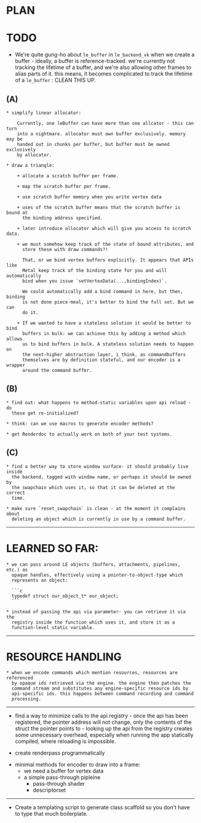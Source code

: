 # PLAN

# TODO

 * We're quite gung-ho about `le_buffer` in `le_backend_vk` when we create a
   buffer - ideally, a buffer is reference-tracked. we're currently not
   tracking the lifetime of a buffer, and we're also allowing other frames to
   alias parts of it. this means, it becomes complicated to track the lifetime
   of a `le_buffer` : CLEAN THIS UP.

## (A)

    * simplify linear allocator: 

        Currently, one leBuffer can have more than one allcator - this can turn
        into a nightmare. allocator must own buffer exclusively. memory may be
        handed out in chunks per buffer, but buffer must be owned exclusively
        by allocator. 

    * draw a triangle:

        + allocate a scratch buffer per frame.

        + map the scratch buffer per frame.

        + use scratch buffer memory when you write vertex data

        + uses of the scratch buffer means that the scratch buffer is bound at
          the binding address specified. 

        + later introduce allocator which will give you access to scratch data.
    
        + we must somehow keep track of the state of bound attributes, and
          store these with draw commands?! 
      
          That, or we bind vertex buffers explicitly. It appears that APIs like
          Metal keep track of the binding state for you and will automatically
          bind when you issue `setVertexData(...,bindingIndex)`. 
          
          We could automatically add a bind command in here, but then, binding
          is not done piece-meal, it's better to bind the full set. But we can
          do it.

        + If we wanted to have a stateless solution it would be better to bind
          buffers in bulk: we can achieve this by adding a method which allows
          us to bind buffers in bulk. A stateless solution needs to happen on
          the next-higher abstraction layer, i think, as commandbuffers
          themselves are by definition stateful, and our encoder is a wrapper
          around the command buffer. 

## (B)

    * find out: what happens to method-static variables upon api reload - do
      these get re-initialized?

    * think: can we use macros to generate encoder methods?

    * get Renderdoc to actually work on both of your test systems.

## (C)

    * find a better way to store window surface- it should probably live inside
      the backend, tagged with window name, or perhaps it should be owned by
      the swapchain which uses it, so that it can be deleted at the correct
      time. 

    * make sure `reset_swapchain` is clean - at the moment it complains about
      deleting an object which is currently in use by a command buffer.

----------------------------------------------------------------------

# LEARNED SO FAR:


    * we can pass around LE objects (buffers, attachments, pipelines, etc.) as
      opaque handles, effectively using a pointer-to-object-type which
      represents an object:

      ```c
      typedef struct our_object_t* our_object;
      ```
    
    * instead of passing the api via parameter- you can retrieve it via the
      registry inside the function which uses it, and store it as a
      function-level static variable.



----------------------------------------------------------------------
# RESOURCE HANDLING

    * when we encode commands which mention resources, resources are referenced
      by opaque ids retrieved via the engine. the engine then patches the
      command stream and substitutes any engine-specific resource ids by
      api-specific ids. this happens between command recording and command
      processing. 

----------------------------------------------------------------------
+ find a way to minimize calls to the api registry - once the api has been
  registered, the pointer address will not change, only the contents of the
  struct the pointer points to - looking up the api from the registry creates
  some unnecessary overhead, especially when running the app statically
  compiled, where reloading is impossible.

+ create renderpass programmatically

* minimal methods for encoder to draw into a frame: 
    * we need a buffer for vertex data
    * a simple pass-through pipleine 
        * pass-through shader
        * descriptorset
     

----------------------------------------------------------------------

* Create a templating script to generate class scaffold so you don't have to
  type that much boilerplate.

